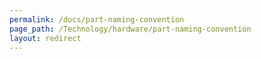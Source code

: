 ```yaml
---
permalink: /docs/part-naming-convention
page_path: /Technology/hardware/part-naming-convention
layout: redirect
---
```

